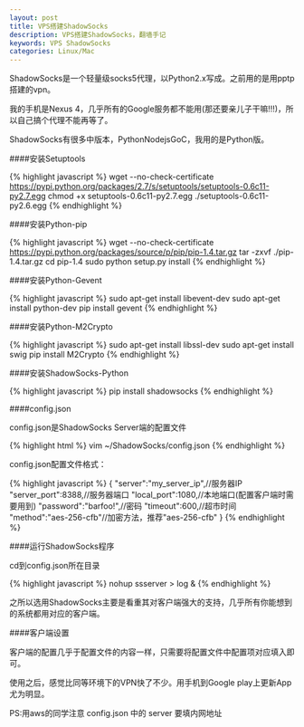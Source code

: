 ```yaml
---
layout: post
title: VPS搭建ShadowSocks
description: VPS搭建ShadowSocks，翻墙手记
keywords: VPS ShadowSocks
categories: Linux/Mac
---
```


ShadowSocks是一个轻量级socks5代理，以Python2.x写成。之前用的是用pptp搭建的vpn。

我的手机是Nexus 4，几乎所有的Google服务都不能用(那还要亲儿子干嘛!!!)，所以自己搞个代理不能再等了。

ShadowSocks有很多中版本，<span class="impo">Python</span><span class="impo">Nodejs</span><span class="impo">Go</span><span class="impo">C</span>，我用的是<span class="impo">Python</span>版。

####安装Setuptools

{% highlight javascript  %}
wget --no-check-certificate https://pypi.python.org/packages/2.7/s/setuptools/setuptools-0.6c11-py2.7.egg
chmod +x setuptools-0.6c11-py2.7.egg 
./setuptools-0.6c11-py2.6.egg
{% endhighlight %}

####安装Python-pip

{% highlight javascript  %}
wget --no-check-certificate https://pypi.python.org/packages/source/p/pip/pip-1.4.tar.gz
tar -zxvf ./pip-1.4.tar.gz
cd pip-1.4
sudo python setup.py install
{% endhighlight %}

####安装Python-Gevent

{% highlight javascript  %}
sudo apt-get install libevent-dev
sudo apt-get install python-dev
pip install gevent
{% endhighlight %}

####安装Python-M2Crypto

{% highlight javascript  %}
sudo apt-get install libssl-dev
sudo apt-get install swig
pip install M2Crypto
{% endhighlight %}

####安装ShadowSocks-Python

{% highlight javascript  %}
pip install shadowsocks
{% endhighlight %}

####config.json

config.json是ShadowSocks Server端的配置文件

{% highlight html  %}
vim ~/ShadowSocks/config.json
{% endhighlight %}

config.json配置文件格式：

{% highlight javascript  %}
{
"server":"my_server_ip",//服务器IP
"server_port":8388,//服务器端口
"local_port":1080,//本地端口(配置客户端时需要用到)
"password":"barfoo!",//密码
"timeout":600,//超市时间
"method":"aes-256-cfb"//加密方法，推荐"aes-256-cfb"
}
{% endhighlight %}

####运行ShadowSocks程序

cd到config.json所在目录

{% highlight javascript  %}
nohup ssserver > log &
{% endhighlight %}

之所以选用ShadowSocks主要是看重其对客户端强大的支持，几乎所有你能想到的系统都用对应的客户端。

####客户端设置

客户端的配置几乎于配置文件的内容一样，只需要将配置文件中配置项对应填入即可。

使用之后，感觉比同等环境下的VPN快了不少。用手机到Google play上更新App尤为明显。

PS:用aws的同学注意 <span class="impo">config.json</span> 中的 <span class="impo">server</span> 要填内网地址
